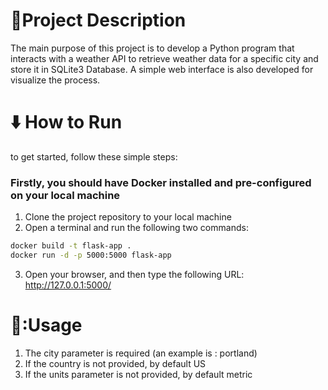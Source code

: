 # :memo:Project Description
The main purpose of this project is to develop a Python program that interacts with a weather API to retrieve weather data for a specific city and store it in SQLite3 Database. A simple web interface is also developed for visualize the process.

# ⬇️ How to Run
to get started, follow these simple steps:
### Firstly, you should have Docker installed and pre-configured on your local machine
1. Clone the project repository to your local machine
2. Open a terminal and run the following two commands:
``` bash
docker build -t flask-app .
docker run -d -p 5000:5000 flask-app
```
3. Open your browser, and then type the following URL:
   http://127.0.0.1:5000/

# 📖:Usage
1. The city parameter is required (an example is : portland)
2. If the country is not provided, by default US
3. If the units parameter is not provided, by default metric

